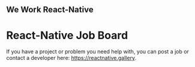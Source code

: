 ## We Work React-Native

# React-Native Job Board

If you have a project or problem you need help with, you can post a job or contact a developer here: https://reactnative.gallery.
